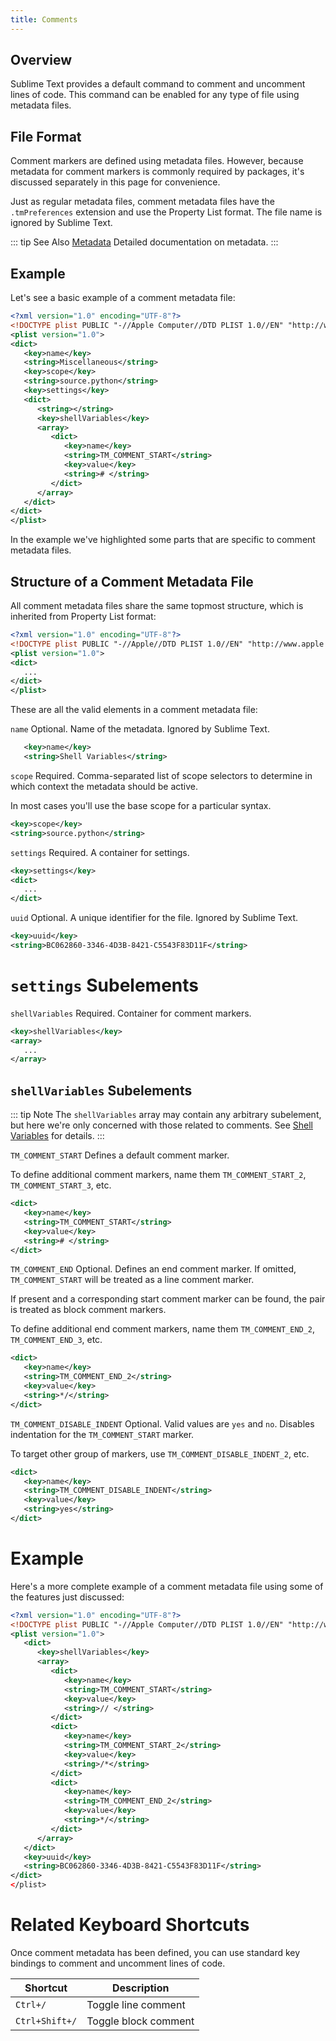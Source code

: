 ```yaml
---
title: Comments
---
```



## Overview

Sublime Text provides a default command
to comment and uncomment lines of code.
This command can be enabled
for any type of file using metadata files.


## File Format

Comment markers are defined using metadata files.
However, because metadata for comment markers
is commonly required by packages,
it's discussed separately in this page
for convenience.

Just as regular metadata files,
comment metadata files
have the ``.tmPreferences`` extension
and use the Property List format.
The file name is ignored by Sublime Text.

::: tip See Also
[Metadata](./metadata) Detailed documentation on metadata.
:::


## Example

Let's see a basic example
of a comment metadata file:

```xml {12,16,18}
<?xml version="1.0" encoding="UTF-8"?>
<!DOCTYPE plist PUBLIC "-//Apple Computer//DTD PLIST 1.0//EN" "http://www.apple.com/DTDs/PropertyList-1.0.dtd">
<plist version="1.0">
<dict>
   <key>name</key>
   <string>Miscellaneous</string>
   <key>scope</key>
   <string>source.python</string>
   <key>settings</key>
   <dict>
      <string></string>
      <key>shellVariables</key>
      <array>
         <dict>
            <key>name</key>
            <string>TM_COMMENT_START</string>
            <key>value</key>
            <string># </string>
         </dict>
      </array>
   </dict>
</dict>
</plist>
```
In the example we've highlighted
some parts that are specific
to comment metadata files.


## Structure of a Comment Metadata File

All comment metadata files
share the same topmost structure,
which is inherited from Property List format:

```xml
<?xml version="1.0" encoding="UTF-8"?>
<!DOCTYPE plist PUBLIC "-//Apple//DTD PLIST 1.0//EN" "http://www.apple.com/DTDs/PropertyList-1.0.dtd">
<plist version="1.0">
<dict>
   ...
</dict>
</plist>
```

These are all the valid elements
in a comment metadata file:

``name``
   Optional.
   Name of the metadata.
   Ignored by Sublime Text.

```xml
   <key>name</key>
   <string>Shell Variables</string>
```

``scope``
   Required.
   Comma-separated list of scope selectors
   to determine in which context the metadata
   should be active.

   In most cases you'll use
   the base scope for a particular syntax.

```xml
<key>scope</key>
<string>source.python</string>
```

``settings``
   Required.
   A container for settings.

```xml
<key>settings</key>
<dict>
   ...
</dict>
```

``uuid``
   Optional.
   A unique identifier for the file.
   Ignored by Sublime Text.

```xml
<key>uuid</key>
<string>BC062860-3346-4D3B-8421-C5543F83D11F</string>
```

``settings`` Subelements
========================

``shellVariables``
   Required.
   Container for comment markers.

```xml
<key>shellVariables</key>
<array>
   ...
</array>
```

##  `shellVariables` Subelements

::: tip Note
The `shellVariables` array
may contain any arbitrary subelement,
but here we're only concerned
with those related to comments.
See [Shell Variables](./metadata.html#shell-variables-child-of-settings) for details.
:::

``TM_COMMENT_START``
   Defines a default comment marker.

   To define additional comment markers,
   name them ``TM_COMMENT_START_2``, ``TM_COMMENT_START_3``, etc.

```xml
<dict>
   <key>name</key>
   <string>TM_COMMENT_START</string>
   <key>value</key>
   <string># </string>
</dict>
```

``TM_COMMENT_END``
   Optional.
   Defines an end comment marker.
   If omitted,
   ``TM_COMMENT_START`` will be treated as a line comment marker.

   If present
   and a corresponding start comment marker
   can be found,
   the pair is treated as block comment markers.

   To define additional end comment markers,
   name them ``TM_COMMENT_END_2``, ``TM_COMMENT_END_3``, etc.

```xml
<dict>
   <key>name</key>
   <string>TM_COMMENT_END_2</string>
   <key>value</key>
   <string>*/</string>
</dict>
```

``TM_COMMENT_DISABLE_INDENT``
   Optional. Valid values are ``yes`` and ``no``.
   Disables indentation for the ``TM_COMMENT_START``
   marker.

   To target other group of markers,
   use ``TM_COMMENT_DISABLE_INDENT_2``, etc.

```xml
<dict>
   <key>name</key>
   <string>TM_COMMENT_DISABLE_INDENT</string>
   <key>value</key>
   <string>yes</string>
</dict>
```

Example
=======

Here's a more complete example
of a comment metadata file
using some of the features just discussed:

```xml {15,21}
<?xml version="1.0" encoding="UTF-8"?>
<!DOCTYPE plist PUBLIC "-//Apple Computer//DTD PLIST 1.0//EN" "http://www.apple.com/DTDs/PropertyList-1.0.dtd">
<plist version="1.0">
   <dict>
      <key>shellVariables</key>
      <array>
         <dict>
            <key>name</key>
            <string>TM_COMMENT_START</string>
            <key>value</key>
            <string>// </string>
         </dict>
         <dict>
            <key>name</key>
            <string>TM_COMMENT_START_2</string>
            <key>value</key>
            <string>/*</string>
         </dict>
         <dict>
            <key>name</key>
            <string>TM_COMMENT_END_2</string>
            <key>value</key>
            <string>*/</string>
         </dict>
      </array>
   </dict>
   <key>uuid</key>
   <string>BC062860-3346-4D3B-8421-C5543F83D11F</string>
</dict>
</plist>
```

Related Keyboard Shortcuts
==========================

Once comment metadata has been defined,
you can use standard key bindings
to comment and uncomment lines of code.

| Shortcut    |      Description      |
| -------------- | -------------------- |
| `Ctrl+/`       | Toggle line comment  |
| `Ctrl+Shift+/` | Toggle block comment |
